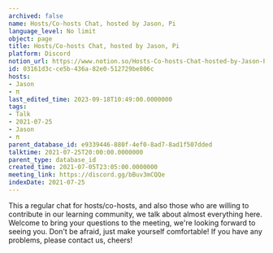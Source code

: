 ```yaml
---
archived: false
name: Hosts/Co-hosts Chat, hosted by Jason, Pi
language_level: No limit
object: page
title: Hosts/Co-hosts Chat, hosted by Jason, Pi
platform: Discord
notion_url: https://www.notion.so/Hosts-Co-hosts-Chat-hosted-by-Jason-Pi-03161d3cce5b436a82e0512729be806c
id: 03161d3c-ce5b-436a-82e0-512729be806c
hosts:
- Jason
- π
last_edited_time: 2023-09-18T10:49:00.0000000
tags:
- Talk
- 2021-07-25
- Jason
- π
parent_database_id: e9339446-880f-4ef0-8ad7-8ad1f507dded
talktime: 2021-07-25T20:00:00.0000000
parent_type: database_id
created_time: 2021-07-05T23:05:00.0000000
meeting_link: https://discord.gg/bBuv3mCQQe
indexDate: 2021-07-25
---
```







This a regular chat for hosts/co-hosts, and also those who are willing to contribute in our learning community, we talk about almost everything here. Welcome to bring your questions to the meeting, we're looking forward to seeing you. Don't be afraid, just make yourself comfortable!
If you have any problems, please contact us, cheers!




